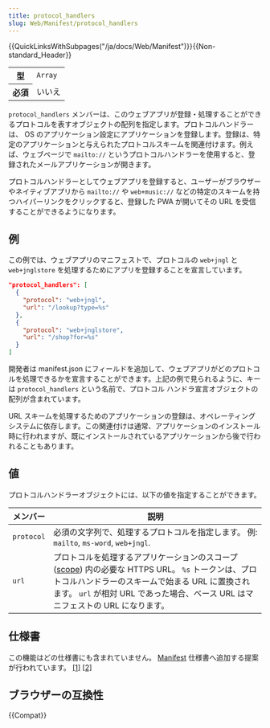 ```yaml
---
title: protocol_handlers
slug: Web/Manifest/protocol_handlers
---
```


{{QuickLinksWithSubpages("/ja/docs/Web/Manifest")}}{{Non-standard_Header}}

<table class="properties">
  <tbody>
    <tr>
      <th scope="row">型</th>
      <td><code>Array</code></td>
    </tr>
    <tr>
      <th scope="row">必須</th>
      <td>いいえ</td>
    </tr>
  </tbody>
</table>

`protocol_handlers` メンバーは、このウェブアプリが登録・処理することができるプロトコルを表すオブジェクトの配列を指定します。プロトコルハンドラーは、 OS のアプリケーション設定にアプリケーションを登録します。登録は、特定のアプリケーションと与えられたプロトコルスキームを関連付けます。例えば、ウェブページで `mailto://` というプロトコルハンドラーを使用すると、登録されたメールアプリケーションが開きます。

プロトコルハンドラーとしてウェブアプリを登録すると、ユーザーがブラウザーやネイティブアプリから `mailto://` や `web+music://` などの特定のスキームを持つハイパーリンクをクリックすると、登録した PWA が開いてその URL を受信することができるようになります。

## 例

この例では、ウェブアプリのマニフェストで、プロトコルの `web+jngl` と `web+jnglstore` を処理するためにアプリを登録することを宣言しています。

```json
"protocol_handlers": [
  {
    "protocol": "web+jngl",
    "url": "/lookup?type=%s"
  },
  {
    "protocol": "web+jnglstore",
    "url": "/shop?for=%s"
  }
]
```

開発者は manifest.json にフィールドを追加して、ウェブアプリがどのプロトコルを処理できるかを宣言することができます。上記の例で見られるように、キーは `protocol_handlers` という名前で、プロトコル ハンドラ宣言オブジェクトの配列が含まれています。

URL スキームを処理するためのアプリケーションの登録は、オペレーティングシステムに依存します。この関連付けは通常、アプリケーションのインストール時に行われますが、既にインストールされているアプリケーションから後で行われることもあります。

## 値

プロトコルハンドラーオブジェクトには、以下の値を指定することができます。

<table class="fullwidth-table standard-table">
  <thead>
    <tr>
      <th scope="col">メンバー</th>
      <th scope="col">説明</th>
    </tr>
  </thead>
  <tbody>
    <tr>
      <td><code>protocol</code></td>
      <td>
        必須の文字列で、処理するプロトコルを指定します。 例:
        <code>mailto</code>, <code>ms-word</code>, <code>web+jngl</code>.
      </td>
    </tr>
    <tr>
      <td><code>url</code></td>
      <td>
        プロトコルを処理するアプリケーションのスコープ (<a href="/ja/docs/Web/Manifest/scope">scope</a>) 内の必要な HTTPS URL。 <code>%s</code> トークンは、プロトコルハンドラーのスキームで始まる URL に置換されます。 <code>url</code> が相対 URL であった場合、ベース URL はマニフェストの URL になります。
      </td>
    </tr>
  </tbody>
</table>

## 仕様書

この機能はどの仕様書にも含まれていません。 [Manifest](https://w3c.github.io/manifest/) 仕様書へ追加する提案が行われています。 [\[1\]](https://github.com/w3c/manifest/issues/846) [\[2\]](https://github.com/MicrosoftEdge/MSEdgeExplainers/blob/main/URLProtocolHandler/explainer.md)

## ブラウザーの互換性

{{Compat}}
